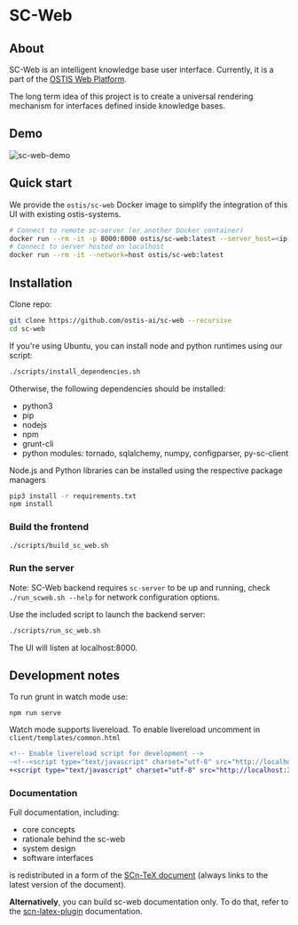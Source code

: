# SC-Web

## About

SC-Web is an intelligent knowledge base user interface. Currently, it is a part of the [OSTIS Web Platform](https://github.com/ostis-ai/ostis-web-platform).

The long term idea of this project is to create a universal rendering mechanism for interfaces defined inside knowledge bases.

## Demo

![sc-web-demo](https://github.com/ostis-ai/ostis-project/raw/main/docs/sc-web-demo.gif)

## Quick start

We provide the `ostis/sc-web` Docker image to simplify the integration of this UI with existing ostis-systems.

```sh
# Connect to remote sc-server (or another Docker container)
docker run --rm -it -p 8000:8000 ostis/sc-web:latest --server_host=<ip or hostname>
# Connect to server hosted on localhost
docker run --rm -it --network=host ostis/sc-web:latest
```

## Installation

Clone repo:

```sh
git clone https://github.com/ostis-ai/sc-web --recursive
cd sc-web
```

If you're using Ubuntu, you can install node and python runtimes using our script:

```sh
./scripts/install_dependencies.sh
```

Otherwise, the following dependencies should be installed:

- python3
- pip
- nodejs
- npm
- grunt-cli
- python modules: tornado, sqlalchemy, numpy, configparser, py-sc-client

Node.js and Python libraries can be installed using the respective package managers

```sh
pip3 install -r requirements.txt
npm install
```

### Build the frontend

```sh
./scripts/build_sc_web.sh
```

### Run the server

Note: SC-Web backend requires `sc-server` to be up and running, check `./run_scweb.sh --help` for network configuration options.

Use the included script to launch the backend server:

```sh
./scripts/run_sc_web.sh
```

The UI will listen at localhost:8000.

## Development notes

To run grunt in watch mode use:

```shell
npm run serve
```

Watch mode supports livereload. To enable livereload uncomment in `client/templates/common.html`

```diff
<!-- Enable livereload script for development -->
-<!--<script type="text/javascript" charset="utf-8" src="http://localhost:35729/livereload.js"></script>-->
+<script type="text/javascript" charset="utf-8" src="http://localhost:35729/livereload.js"></script>
```

### Documentation

Full documentation, including:

- core concepts
- rationale behind the sc-web
- system design
- software interfaces

is redistributed in a form of the [SCn-TeX document](https://github.com/ostis-ai/ostis-web-platform/blob/develop/docs/main.pdf) (always links to the latest version of the document).

**Alternatively**, you can build sc-web documentation only. To do that, refer to the [scn-latex-plugin](https://github.com/ostis-ai/scn-latex-plugin) documentation.
